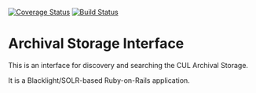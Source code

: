 [![Coverage Status](https://coveralls.io/repos/github/cul-it/archival-storage-interface/badge.svg?branch=master)](https://coveralls.io/github/cul-it/archival-storage-interface?branch=master) [![Build Status](https://travis-ci.org/cul-it/archival-storage-interface.svg?branch=master)](https://travis-ci.org/cul-it/archival-storage-interface)

# Archival Storage Interface

This is an interface for discovery and searching the CUL Archival Storage.

It is a Blacklight/SOLR-based Ruby-on-Rails application.

